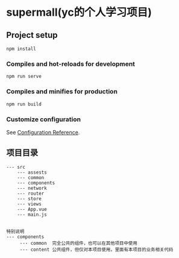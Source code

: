 # supermall(yc的个人学习项目)

## Project setup
```
npm install
```

### Compiles and hot-reloads for development
```
npm run serve
```

### Compiles and minifies for production
```
npm run build
```

### Customize configuration
See [Configuration Reference](https://cli.vuejs.org/config/).

## 项目目录
```
--- src
	--- assests
	--- common
	--- components
	--- network
	--- router
	--- store
	--- views
	--- App.vue
	--- main.js


特别说明
--- components
     --- common  完全公共的组件，也可以在其他项目中使用
     --- content 公共组件，但仅对本项目使用，里面有本项目的业务相关代码

```
